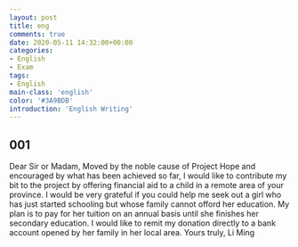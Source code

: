```yaml
---
layout: post
title: eng
comments: true
date: 2020-05-11 14:32:00+00:00
categories:
- English
- Exam
tags:
- English
main-class: 'english'
color: '#3A9BDB'
introduction: 'English Writing'
---
```


## 001

Dear Sir or Madam,
    Moved by the noble cause of Project Hope and encouraged by what has been achieved
so far, I would like to contribute my bit to the project by offering financial aid  to a child in
a remote area of your province.
    I would be very grateful if you could help me seek out a girl who has just started
schooling but whose family cannot offord her education. My plan is to pay for her tuition
on an annual basis until she finishes her secondary education. I would like to remit my
donation directly to a bank account opened by her family in her local area.
                                                                        Yours truly,
                                                                        Li Ming
